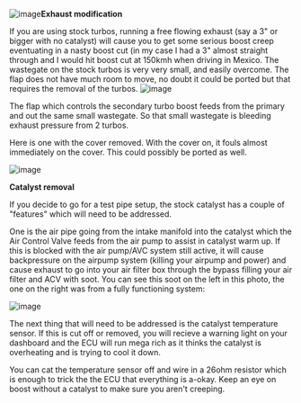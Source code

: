 ![image](https://github.com/drbluetongue/eunoscosmo/assets/12694883/ed3a6c00-03a6-4601-874e-980797dcf0d9)**Exhaust modification**

If you are using stock turbos, running a free flowing exhaust (say a 3" or bigger with no catalyst) will cause you to get some serious boost creep eventuating in a nasty boost cut (in my case I had a 3" almost straight through and I would hit boost cut at 150kmh when driving in Mexico. The wastegate on the stock turbos is very very small, and easily overcome. The flap does not have much room to move, no doubt it could be ported but that requires the removal of the turbos.
![image](https://github.com/drbluetongue/eunoscosmo/assets/12694883/574cfae1-1895-4b1e-86e1-ccf57d15e1aa)

The flap which controls the secondary turbo boost feeds from the primary and out the same small wastegate. So that small wastegate is bleeding exhaust pressure from 2 turbos.

Here is one with the cover removed. With the cover on, it fouls almost immediately on the cover. This could possibly be ported as well.

![image](https://github.com/drbluetongue/eunoscosmo/assets/12694883/74301923-67ae-4c31-a8da-12c20fdc3ed3)


**Catalyst removal**

If you decide to go for a test pipe setup, the stock catalyst has a couple of "features" which will need to be addressed. 

One is the air pipe going from the intake manifold into the catalyst which the Air Control Valve feeds from the air pump to assist in catalyst warm up. If this is blocked with the air pump/AVC system still active, it will cause backpressure on the airpump system (killing your airpump and power) and cause exhaust to go into your air filter box through the bypass filling your air filter and ACV with soot. You can see this soot on the left in this photo, the one on the right was from a fully functioning system:

![image](https://github.com/drbluetongue/eunoscosmo/assets/12694883/933a338a-59bb-4a26-a3af-4210c5e983e0)

The next thing that will need to be addressed is the catalyst temperature sensor. If this is cut off or removed, you will recieve a warning light on your dashboard and the ECU will run mega rich as it thinks the catalyst is overheating and is trying to cool it down. 

You can cat the temperature sensor off and wire in a 26ohm resistor which is enough to trick the the ECU that everything is a-okay. Keep an eye on boost without a catalyst to make sure you aren't creeping.
